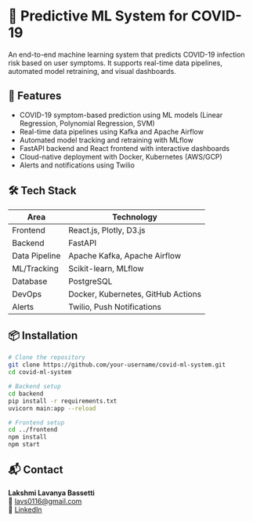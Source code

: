 # 🧠 Predictive ML System for COVID-19

An end-to-end machine learning system that predicts COVID-19 infection risk based on user symptoms. It supports real-time data pipelines, automated model retraining, and visual dashboards.

## 🚀 Features
- COVID-19 symptom-based prediction using ML models (Linear Regression, Polynomial Regression, SVM)
- Real-time data pipelines using Kafka and Apache Airflow
- Automated model tracking and retraining with MLflow
- FastAPI backend and React frontend with interactive dashboards
- Cloud-native deployment with Docker, Kubernetes (AWS/GCP)
- Alerts and notifications using Twilio

## 🛠️ Tech Stack

| Area            | Technology                                |
|-----------------|--------------------------------------------|
| Frontend        | React.js, Plotly, D3.js                   |
| Backend         | FastAPI                                   |
| Data Pipeline   | Apache Kafka, Apache Airflow              |
| ML/Tracking     | Scikit-learn, MLflow                      |
| Database        | PostgreSQL                                |
| DevOps          | Docker, Kubernetes, GitHub Actions        |
| Alerts          | Twilio, Push Notifications                |

## 📦 Installation

```bash
# Clone the repository
git clone https://github.com/your-username/covid-ml-system.git
cd covid-ml-system

# Backend setup
cd backend
pip install -r requirements.txt
uvicorn main:app --reload

# Frontend setup
cd ../frontend
npm install
npm start
```

## 📬 Contact

**Lakshmi Lavanya Bassetti**  
📧 lavs0116@gmail.com  
🔗 [LinkedIn](https://www.linkedin.com/in/lavanyabassetti)
